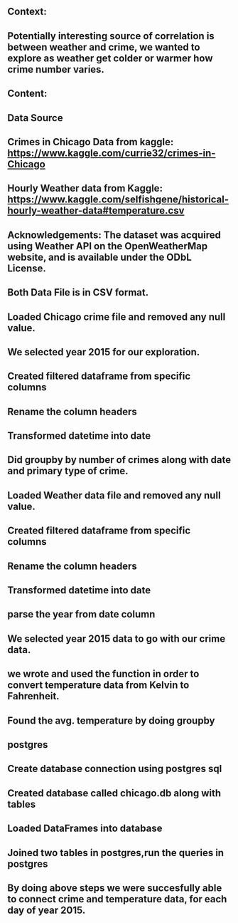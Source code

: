 ## Context:
## Potentially interesting source of correlation is between weather and crime, we wanted to explore as weather get colder or warmer how crime number varies.

## Content: 
## Data Source
## Crimes in Chicago Data from kaggle: https://www.kaggle.com/currie32/crimes-in-Chicago
## Hourly Weather data from Kaggle: https://www.kaggle.com/selfishgene/historical-hourly-weather-data#temperature.csv
## Acknowledgements: The dataset was acquired using Weather API on the OpenWeatherMap website, and is available under the ODbL License.

## Both Data File is in CSV format.

## Loaded Chicago crime file and removed any null value.
## We selected year 2015 for our exploration.
## Created filtered dataframe from specific columns
## Rename the column headers
## Transformed datetime into date
## Did groupby by number of crimes along with date and primary type of crime.


## Loaded Weather data file and removed any null value.
## Created filtered dataframe from specific columns
## Rename the column headers
## Transformed datetime into date
## parse the year from date column
## We selected year 2015 data to go with our crime data.
## we wrote and used the function in order to convert temperature data from Kelvin to Fahrenheit.
## Found the avg. temperature by doing groupby 

## postgres
## Create database connection using postgres sql 
## Created database called chicago.db along with tables
## Loaded DataFrames into database
## Joined two tables in postgres,run the queries in postgres

## By doing above steps we were succesfully able to connect crime and temperature data, for each day of year 2015.

